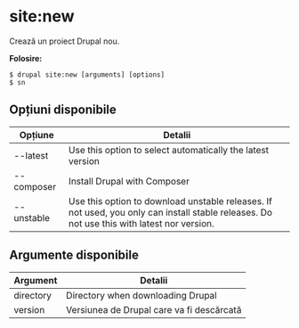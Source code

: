 # site:new
Crează un proiect Drupal nou.

**Folosire:**
```
$ drupal site:new [arguments] [options]
$ sn  
```

## Opțiuni disponibile
Opțiune | Detalii
-------|-------------
--latest | Use this option to select automatically the latest version
--composer | Install Drupal with Composer
--unstable | Use this option to download unstable releases. If not used, you only can install stable releases. Do not use this with latest nor version.

## Argumente disponibile
Argument | Detalii
---------|-------------
directory | Directory when downloading Drupal
version | Versiunea de Drupal care va fi descărcată
